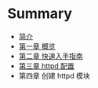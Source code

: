 # Summary

* [简介](README.md)
* [第一章 概览](chapter1.md)
* [第二章 快速入手指南](chapter2.md)
* [第三章 httpd 配置](chapter3.md)
* 第四章 创建 httpd 模块

